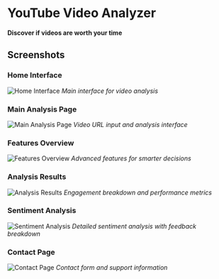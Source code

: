 # YouTube Video Analyzer

**Discover if videos are worth your time**

## Screenshots

### Home Interface
![Home Interface](image6.png)
*Main interface for video analysis*

### Main Analysis Page
![Main Analysis Page](image2.png)
*Video URL input and analysis interface*

### Features Overview
![Features Overview](image3.png)
*Advanced features for smarter decisions*

### Analysis Results
![Analysis Results](image4.png)
*Engagement breakdown and performance metrics*

### Sentiment Analysis
![Sentiment Analysis](image5.png)
*Detailed sentiment analysis with feedback breakdown*

### Contact Page
![Contact Page](image1.png)
*Contact form and support information*

